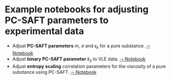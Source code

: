 # Example notebooks for adjusting PC-SAFT parameters to experimental data

- Adjust **PC-SAFT parameters** $m$, $\sigma$ and $\epsilon_k$ for a pure substance. [🠒 Notebook](adjust_non_polar_non_asssociating.ipynb)
- Adjust **binary PC-SAFT parameter** $k_{ij}$ to VLE data. [🠒 Notebook](adjust_kij.ipynb)
- Adjust **entropy scaling** correlation parameters for the viscosity of a pure substance using PC-SAFT. [🠒 Notebook](adjust_viscosity_correlation.ipynb)